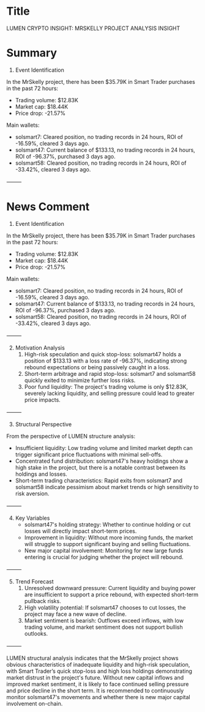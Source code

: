 # Title
LUMEN CRYPTO INSIGHT: MRSKELLY PROJECT ANALYSIS INSIGHT

# Summary
1. Event Identification

In the MrSkelly project, there has been $35.79K in Smart Trader purchases in the past 72 hours:
   - Trading volume: $12.83K
   - Market cap: $18.44K
   - Price drop: -21.57%

Main wallets:
   - solsmart7: Cleared position, no trading records in 24 hours, ROI of -16.59%, cleared 3 days ago.
   - solsmart47: Current balance of $133.13, no trading records in 24 hours, ROI of -96.37%, purchased 3 days ago.
   - solsmart58: Cleared position, no trading records in 24 hours, ROI of -33.42%, cleared 3 days ago.

⸻

# News Comment
1. Event Identification

In the MrSkelly project, there has been $35.79K in Smart Trader purchases in the past 72 hours:
   - Trading volume: $12.83K
   - Market cap: $18.44K
   - Price drop: -21.57%

Main wallets:
   - solsmart7: Cleared position, no trading records in 24 hours, ROI of -16.59%, cleared 3 days ago.
   - solsmart47: Current balance of $133.13, no trading records in 24 hours, ROI of -96.37%, purchased 3 days ago.
   - solsmart58: Cleared position, no trading records in 24 hours, ROI of -33.42%, cleared 3 days ago.

⸻

2. Motivation Analysis
   1. High-risk speculation and quick stop-loss: solsmart47 holds a position of $133.13 with a loss rate of -96.37%, indicating strong rebound expectations or being passively caught in a loss.
   2. Short-term arbitrage and rapid stop-loss: solsmart7 and solsmart58 quickly exited to minimize further loss risks.
   3. Poor fund liquidity: The project's trading volume is only $12.83K, severely lacking liquidity, and selling pressure could lead to greater price impacts.

⸻

3. Structural Perspective

From the perspective of LUMEN structure analysis:
   - Insufficient liquidity: Low trading volume and limited market depth can trigger significant price fluctuations with minimal sell-offs.
   - Concentrated fund distribution: solsmart47's heavy holdings show a high stake in the project, but there is a notable contrast between its holdings and losses.
   - Short-term trading characteristics: Rapid exits from solsmart7 and solsmart58 indicate pessimism about market trends or high sensitivity to risk aversion.

⸻

4. Key Variables
   - solsmart47's holding strategy: Whether to continue holding or cut losses will directly impact short-term prices.
   - Improvement in liquidity: Without more incoming funds, the market will struggle to support significant buying and selling fluctuations.
   - New major capital involvement: Monitoring for new large funds entering is crucial for judging whether the project will rebound.

⸻

5. Trend Forecast
   1. Unresolved downward pressure: Current liquidity and buying power are insufficient to support a price rebound, with expected short-term pullback risks.
   2. High volatility potential: If solsmart47 chooses to cut losses, the project may face a new wave of decline.
   3. Market sentiment is bearish: Outflows exceed inflows, with low trading volume, and market sentiment does not support bullish outlooks.

⸻

LUMEN structural analysis indicates that the MrSkelly project shows obvious characteristics of inadequate liquidity and high-risk speculation, with Smart Trader’s quick stop-loss and high loss holdings demonstrating market distrust in the project's future. Without new capital inflows and improved market sentiment, it is likely to face continued selling pressure and price decline in the short term. It is recommended to continuously monitor solsmart47's movements and whether there is new major capital involvement on-chain.
